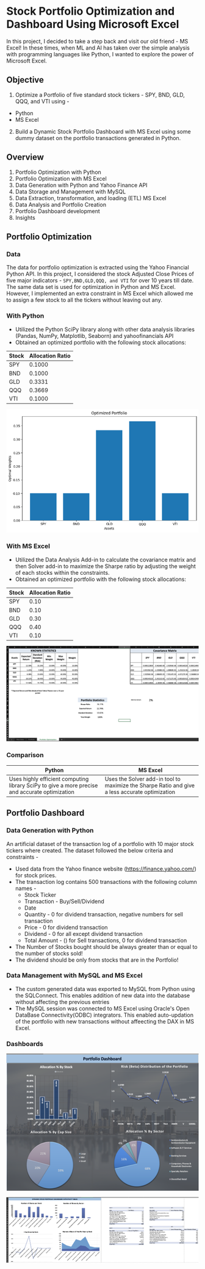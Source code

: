 # Stock Portfolio Optimization and Dashboard Using Microsoft Excel
In this project, I decided to take a step back and visit our old friend - MS Excel! In these times, when ML and AI has 
taken over the simple analysis with programming languages like Python, I wanted to explore the power of Microsoft Excel.

## Objective

1. Optimize a Portfolio of five standard stock tickers - SPY, BND, GLD, QQQ, and VTI using - 

  - Python
  - MS Excel

2. Build a Dynamic Stock Portfolio Dashboard with MS Excel using some dummy dataset on the portfolio transactions generated in Python.

## Overview

1. Portfolio Optimization with Python
2. Portfolio Optimization with MS Excel
3. Data Generation with Python and Yahoo Finance API
4. Data Storage and Management with MySQL
5. Data Extraction, transformation, and loading (ETL) MS Excel
6. Data Analysis and Portfolio Creation
7. Portfolio Dashboard development
8. Insights

## Portfolio Optimization

### Data

The data for portfolio optimization is extracted using the Yahoo Financial Python API. In this project, I considered the stock Adjusted Close Prices of five major indicators - 
`SPY,BND,GLD,QQQ, and VTI` for over 10 years till date. The same data set is used for optimization in Python and MS Excel. However, I implemented an extra constraint in MS Excel 
which allowed me to assign a few stock to all the tickers without leaving out any.

### With Python

- Utilized the Python SciPy library along with other data analysis libraries (Pandas, NumPy, Matplotlib, Seaborn) and yahoofinancials API
- Obtained an optimized portfolio with the following stock allocations:

 | Stock | Allocation Ratio |
 |---|---|
 | SPY | 0.1000 |
 | BND | 0.1000 |
 | GLD | 0.3331 |
 | QQQ | 0.3669 |
 | VTI | 0.1000 |
 
 ![](portfolio_optimization/optimized_portfolio_graph.png)

 ### With MS Excel

 - Utilized the Data Analysis Add-in to calculate the covariance matrix and then Solver add-in to maximize the Sharpe ratio by adjusting the weight of each stocks within the constraints.
- Obtained an optimized portfolio with the following stock allocations:

| Stock | Allocation Ratio |
 |---|---|
 | SPY | 0.10 |
 | BND | 0.10 |
 | GLD | 0.30 |
 | QQQ | 0.40 |
 | VTI | 0.10 |
 
![](portfolio_optimization/excel_optimization_checkpoints/optimized_portfolio.png)

### Comparison 
| Python | MS Excel|
|--|--|
| Uses highly efficient computing library SciPy to give a more precise and accurate optimization | Uses the Solver add-in tool to maximize the Sharpe Ratio and give a less accurate optimization|

## Portfolio Dashboard

### Data Generation with Python

An artificial dataset of the transaction log of a portfolio with 10 major stock tickers where created. The dataset followed the below criteria and constraints - 

 - Used data from the Yahoo finance website (https://finance.yahoo.com/) for stock prices.
 - The transaction log contains 500 transactions with the following column names -
   -  Stock Ticker
   -  Transaction - Buy/Sell/Dividend
   -  Date
   -  Quantity - 0 for dividend transaction, negative numbers for sell transaction
   -  Price - 0 for dividend transaction
   -  Dividend - 0 for all except dividend transaction
   -  Total Amount - () for Sell transactions, 0 for dividend transaction
 - The Number of Stocks bought should be always greater than or equal to the number of stocks sold!
 - The dividend should be only from stocks that are in the Portfolio!

### Data Management with MySQL and MS Excel

- The custom generated data was exported to MySQL from Python using the SQLConnect. This enables addition of new data into the database without affecting the previous entries
- The MySQL session was connected to MS Excel using Oracle's Open DataBase Connectivity(ODBC) integrators. This enabled auto-updation of the portfolio with new transactions without affeecting the DAX in MS Excel.

### Dashboards

![](portfolio_dashboard/dashboard_images/portfolio_dashboard.png)

![](portfolio_dashboard/dashboard_images/dynamic_dashboard.png)
